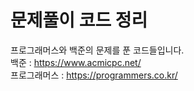 문제풀이 코드 정리
===================
프로그래머스와 백준의 문제를 푼 코드들입니다.  
백준 : <https://www.acmicpc.net/>  
프로그래머스 : <https://programmers.co.kr/>  
